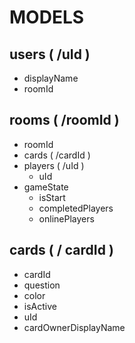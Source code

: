 # MODELS

## users ( /uId )

- displayName
- roomId

## rooms ( /roomId )

- roomId
- cards ( /cardId )
- players ( /uId )
  - uId
- gameState
  - isStart
  - completedPlayers
  - onlinePlayers

## cards ( / cardId )

- cardId
- question
- color
- isActive
- uId
- cardOwnerDisplayName
